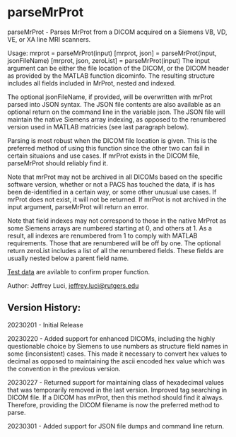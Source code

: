 # parseMrProt

 parseMrProt - Parses MrProt from a DICOM acquired on a Siemens VB, VD,
 VE, or XA line MRI scanners.

 Usage:  mrprot = parseMrProt(input)
        [mrprot, json] = parseMrProt(input, jsonFileName)
        [mrprot, json, zeroList] = parseMrProt(input)
 The input argument can be either the file location of the DICOM, or the
 DICOM header as provided by the MATLAB function dicominfo. The resulting 
 structure includes all fields included in MrProt, nested and indexed.
 
 The optional jsonFileName, if provided, will be overwritten with mrProt
 parsed into JSON syntax. The JSON file contents are also available as an
 optional return on the command line in the variable json. The JSON file 
 will maintain the native Siemens array indexing, as opposed to the 
 renumbered version used in MATLAB matricies (see last paragraph below).
 
 Parsing is most robust when the DICOM file location is given. This is the
 preferred method of using this function since the other two can fail in
 certain situaions and use cases. If mrProt exists in the DICOM file, 
 parseMrProt should reliably find it.
 
 Note that mrProt may not be archived in all DICOMs based on the specific
 software version, whether or not a PACS has touched the data, if is has
 been de-identified in a certain way, or some other unusual use cases.
 If mrProt does not exist, it will not be returned. If mrProt is not 
 archived in the input argument, parseMrProt will return an error.
 
 Note that field indexes may not correspond to those in the native MrProt 
 as some Siemens arrays are numbered starting at 0, and others at 1. As a
 result, all indexes are renumbered from 1 to comply with MATLAB
 requirements. Those that are renumbered will be off by one. The optional 
 return  zeroList includes a list of all the renumbered fields. These 
 fields are usually nested below a parent field name.
 
[Test data](https://github.com/jeffreyluci/Siemens-Tools/tree/main/Test%20Data) are avilable to confirm proper function.
 
Author: Jeffrey Luci, jeffrey.luci@rutgers.edu

## Version History:

20230201 - Initial Release

20230220 - Added support for enhanced DICOMs, including the highly
           questionable choice by Siemens to use numbers as structure
           field names in some (inconsistent) cases. This made it
           necessary to convert hex values to decimal as opposed to
           maintaining the ascii encoded hex value which was the 
           convention in the previous version.   
		   
20230227 - Returned support for maintaining class of hexadecimal values
           that was temporarily removed in the last version. Improved 
           tag searching in DICOM file. If a DICOM has mrProt, then this 
           method should find it always. Therefore, providing the DICOM
           filename is now the preferred method to parse.

20230301 - Added support for JSON file dumps and command line return.